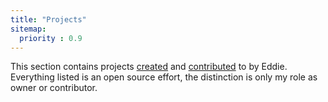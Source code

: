 ```yaml
---
title: "Projects"
sitemap:
  priority : 0.9
---
```

<!--

This page represents the landing page for "projects" section. It is also shown under the homepage header for "projects". It should be therefore relatively short and sweet.

IN the dfault theme, "projects" is divided among "Creations" you authored and "contributions" made to others projects.

-->
<p>This section contains projects <a href="/projects/work">created</a> and <a href="/projects/side_projects">contributed</a> to by Eddie.  Everything listed is an open source effort, the distinction is only my role as owner or contributor.</p>
